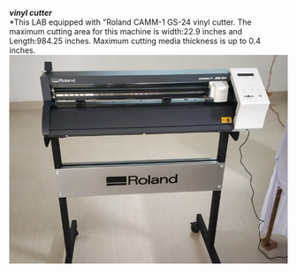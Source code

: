 ***vinyl cutter***     
 *This LAB equipped with "Roland CAMM-1 GS-24 vinyl cutter. The maximum cutting area for this machine is width:22.9 inches and Length:984.25 inches. Maximum cutting media thickness is up to 0.4 inches.
![Vinylcutter](vinyl-cutter.jpeg)      
